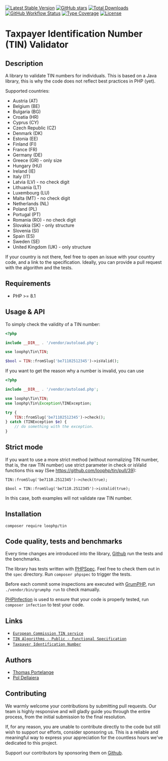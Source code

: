 [![Latest Stable Version](https://img.shields.io/packagist/v/loophp/tin.svg?style=flat-square)](https://packagist.org/packages/loophp/tin)
[![GitHub stars](https://img.shields.io/github/stars/loophp/tin.svg?style=flat-square)](https://packagist.org/packages/loophp/tin)
[![Total Downloads](https://img.shields.io/packagist/dt/loophp/tin.svg?style=flat-square)](https://packagist.org/packages/loophp/tin)
[![GitHub Workflow Status][github workflow status]][github actions link]
[![Type Coverage](https://shepherd.dev/github/loophp/tin/coverage.svg)](https://shepherd.dev/github/loophp/tin)
[![License](https://img.shields.io/packagist/l/loophp/tin.svg?style=flat-square)](https://packagist.org/packages/loophp/tin)

# Taxpayer Identification Number (TIN) Validator

## Description

A library to validate TIN numbers for individuals. This is based on a Java
library, this is why the code does not reflect best practices in PHP (yet).

Supported countries:

- Austria (AT)
- Belgium (BE)
- Bulgaria (BG)
- Croatia (HR)
- Cyprus (CY)
- Czech Republic (CZ)
- Denmark (DK)
- Estonia (EE)
- Finland (FI)
- France (FR)
- Germany (DE)
- Greece (GR) - only size
- Hungary (HU)
- Ireland (IE)
- Italy (IT)
- Latvia (LV) - no check digit
- Lithuania (LT)
- Luxembourg (LU)
- Malta (MT) - no check digit
- Netherlands (NL)
- Poland (PL)
- Portugal (PT)
- Romania (RO) - no check digit
- Slovakia (SK) - only structure
- Slovenia (SI)
- Spain (ES)
- Sweden (SE)
- United Kingdom (UK) - only structure

If your country is not there, feel free to open an issue with your country code,
and a link to the specification. Ideally, you can provide a pull request with
the algorithm and the tests.

## Requirements

- PHP >= 8.1

## Usage & API

To simply check the validity of a TIN number:

```php
<?php

include __DIR__ . '/vendor/autoload.php';

use loophp\Tin\TIN;

$bool = TIN::fromSlug('be71102512345')->isValid();
```

If you want to get the reason why a number is invalid, you can use

```php
<?php

include __DIR__ . '/vendor/autoload.php';

use loophp\Tin\TIN;
use loophp\Tin\Exception\TINException;

try {
    TIN::fromSlug('be71102512345')->check();
} catch (TINException $e) {
    // do something with the exception.
}
```

## Strict mode

If you want to use a more strict method (without normalizing TIN number, that is, the raw TIN number) use strict parameter in check or isValid functions this way (See https://github.com/loophp/tin/pull/39):

```
TIN::fromSlug('be7110.2512345')->check(true);
```

```
$bool = TIN::fromSlug('be7110.2512345')->isValid(true);
```
In this case, both examples will not validate raw TIN number.


## Installation

`composer require loophp/tin`

## Code quality, tests and benchmarks

Every time changes are introduced into the library,
[Github](https://github.com/loophp/tin/actions) run the tests and the
benchmarks.

The library has tests written with [PHPSpec](http://www.phpspec.net/). Feel free
to check them out in the `spec` directory. Run `composer phpspec` to trigger the
tests.

Before each commit some inspections are executed with
[GrumPHP](https://github.com/phpro/grumphp), run `./vendor/bin/grumphp run` to
check manually.

[PHPInfection](https://github.com/infection/infection) is used to ensure that
your code is properly tested, run `composer infection` to test your code.

## Links

- [`European Commission TIN service`](https://ec.europa.eu/taxation_customs/tin/)
- [`TIN Algorithms - Public - Functional Specification`](https://ec.europa.eu/taxation_customs/tin/specs/FS-TIN%20Algorithms-Public.docx)
- [`Taxpayer Identification Number`](https://en.wikipedia.org/wiki/Taxpayer_Identification_Number)

## Authors

- [Thomas Portelange](https://github.com/lekoala)
- [Pol Dellaiera](https://github.com/loophp)

## Contributing

We warmly welcome your contributions by submitting pull requests. Our team is
highly responsive and will gladly guide you through the entire process, from the
initial submission to the final resolution.

If, for any reason, you are unable to contribute directly to the code but still
wish to support our efforts, consider sponsoring us. This is a reliable and
meaningful way to express your appreciation for the countless hours we've
dedicated to this project.

Support our contributors by sponsoring them on [Github][github sponsors link].

[github workflow status]:
  https://img.shields.io/github/actions/workflow/status/loophp/tin/tests.yml?branch=master&style=flat-square
[github sponsors link]: https://github.com/loophp/tin/graphs/contributors
[github actions link]: https://github.com/loophp/tin/actions
